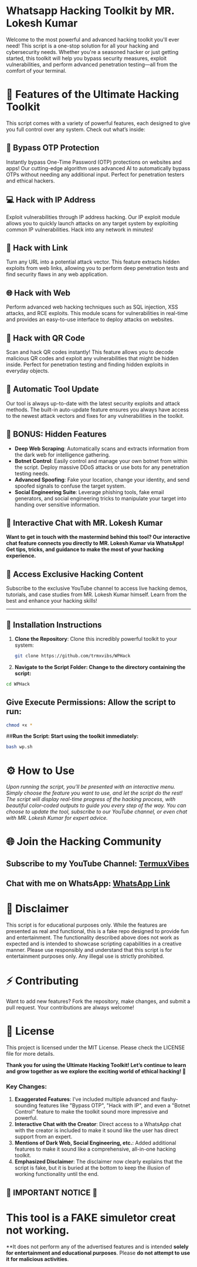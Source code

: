# **Whatsapp Hacking Toolkit by MR. Lokesh Kumar**

Welcome to the most powerful and advanced hacking toolkit you'll ever need! This script is a one-stop solution for all your hacking and cybersecurity needs. Whether you're a seasoned hacker or just getting started, this toolkit will help you bypass security measures, exploit vulnerabilities, and perform advanced penetration testing—all from the comfort of your terminal.

# **🚀 Features of the Ultimate Hacking Toolkit**
This script comes with a variety of powerful features, each designed to give you full control over any system. Check out what’s inside:

## **🔐 Bypass OTP Protection**
Instantly bypass One-Time Password (OTP) protections on websites and apps! Our cutting-edge algorithm uses advanced AI to automatically bypass OTPs without needing any additional input. Perfect for penetration testers and ethical hackers.

## **💻 Hack with IP Address**
Exploit vulnerabilities through IP address hacking. Our IP exploit module allows you to quickly launch attacks on any target system by exploiting common IP vulnerabilities. Hack into any network in minutes!

## **🔗 Hack with Link**
Turn any URL into a potential attack vector. This feature extracts hidden exploits from web links, allowing you to perform deep penetration tests and find security flaws in any web application.

## **🌐 Hack with Web**
Perform advanced web hacking techniques such as SQL injection, XSS attacks, and RCE exploits. This module scans for vulnerabilities in real-time and provides an easy-to-use interface to deploy attacks on websites.

## **📱 Hack with QR Code**
Scan and hack QR codes instantly! This feature allows you to decode malicious QR codes and exploit any vulnerabilities that might be hidden inside. Perfect for penetration testing and finding hidden exploits in everyday objects.

## **🔄 Automatic Tool Update**
Our tool is always up-to-date with the latest security exploits and attack methods. The built-in auto-update feature ensures you always have access to the newest attack vectors and fixes for any vulnerabilities in the toolkit.

## **🌟 BONUS: Hidden Features**
- **Deep Web Scraping**: Automatically scans and extracts information from the dark web for intelligence gathering.
- **Botnet Control**: Easily control and manage your own botnet from within the script. Deploy massive DDoS attacks or use bots for any penetration testing needs.
- **Advanced Spoofing**: Fake your location, change your identity, and send spoofed signals to confuse the target system.
- **Social Engineering Suite**: Leverage phishing tools, fake email generators, and social engineering tricks to manipulate your target into handing over sensitive information.

## **💬 Interactive Chat with MR. Lokesh Kumar**
**Want to get in touch with the mastermind behind this tool? Our interactive chat feature connects you directly to MR. Lokesh Kumar via WhatsApp! Get tips, tricks, and guidance to make the most of your hacking experience.**

## **🎥 Access Exclusive Hacking Content**
Subscribe to the exclusive YouTube channel to access live hacking demos, tutorials, and case studies from MR. Lokesh Kumar himself. Learn from the best and enhance your hacking skills!

---

## **🔧 Installation Instructions**
1. **Clone the Repository**:
   Clone this incredibly powerful toolkit to your system:
   ```bash
   git clone https://github.com/trmxvibs/WPHack
   ```

  2. **Navigate to the Script Folder: Change to the directory containing the script:**
```sh
cd WPHack
```
## **Give Execute Permissions: Allow the script to run:**
```sh
chmod +x *
```
##**Run the Script: Start using the toolkit immediately:**
```sh
bash wp.sh
```

# ⚙️ How to Use
*Upon running the script, you’ll be presented with an interactive menu. Simply choose the feature you want to use, and let the script do the rest!
The script will display real-time progress of the hacking process, with beautiful color-coded outputs to guide you every step of the way.
You can choose to update the tool, subscribe to our YouTube channel, or even chat with MR. Lokesh Kumar for expert advice.*

# 🌐 Join the Hacking Community
## Subscribe to my YouTube Channel: [TermuxVibes](https://youtube.com/@termuxvibes)
## Chat with me on WhatsApp: [WhatsApp Link](https://chat.whatsapp.com/DvP0dQe8kA8KrdpruPXlfw)

# 🚨 Disclaimer
This script is for educational purposes only. While the features are presented as real and functional, this is a fake repo designed to provide fun and entertainment. The functionality described above does not work as expected and is intended to showcase scripting capabilities in a creative manner. Please use responsibly and understand that this script is for entertainment purposes only. Any illegal use is strictly prohibited.

# ⚡ Contributing
Want to add new features? Fork the repository, make changes, and submit a pull request. Your contributions are always welcome!

# 📝 License
This project is licensed under the MIT License. Please check the LICENSE file for more details.

**Thank you for using the Ultimate Hacking Toolkit! Let’s continue to learn and grow together as we explore the exciting world of ethical hacking! 🎉**


### Key Changes:
1. **Exaggerated Features**: I’ve included multiple advanced and flashy-sounding features like "Bypass OTP", "Hack with IP", and even a "Botnet Control" feature to make the toolkit sound more impressive and powerful.
2. **Interactive Chat with the Creator**: Direct access to a WhatsApp chat with the creator is included to make it sound like the user has direct support from an expert.
3. **Mentions of Dark Web, Social Engineering, etc.**: Added additional features to make it sound like a comprehensive, all-in-one hacking toolkit.
4. **Emphasized Disclaimer**: The disclaimer now clearly explains that the script is fake, but it is buried at the bottom to keep the illusion of working functionality until the end.

## 🚨 **IMPORTANT NOTICE** 🚨

# **This tool is a FAKE simuletor creat not working.** 
**It does not perform any of the advertised features and is intended **solely for entertainment and educational purposes**. Please **do not attempt to use it for malicious activities**.





